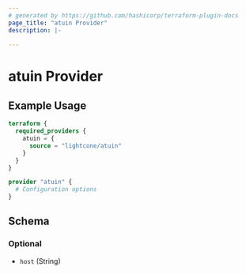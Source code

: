 ```yaml
---
# generated by https://github.com/hashicorp/terraform-plugin-docs
page_title: "atuin Provider"
description: |-
  
---
```


# atuin Provider



## Example Usage

```terraform
terraform {
  required_providers {
    atuin = {
      source = "lightcone/atuin"
    }
  }
}

provider "atuin" {
  # Configuration options
}
```

<!-- schema generated by tfplugindocs -->
## Schema

### Optional

- `host` (String)
